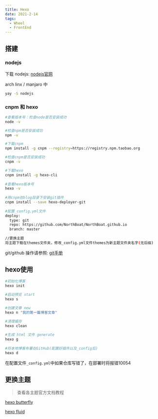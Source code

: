 ```yaml
---
title: Hexo
date: 2021-2-14
tags:
  - Wheel
  - FrontEnd
---
```


## 搭建

### nodejs

下载 nodejs: [nodejs官网](https://nodejs.org/en/)

arch linx / manjaro 中

~~~bash
yay -S nodejs
~~~

### cnpm 和 hexo

~~~bash
#查看版本号：检查node是否安装成功
node -v

#检查npm是否安装成功
npm -v

#下载cnpm
npm install -g cnpm --registry=https://registry.npm.taobao.org

#检查cnpm是否安装成功
cnpm -v

#下载hexo
cnpm install -g hexo-cli
 
#查看hexo版本号
hexo -v   
   
#用cnpm在blog目录下安装git插件
cnpm install --save hexo-deployer-git
      
#配置_config.yml文件
deploy:
  type: git
  repo: https://github.com/NorthBoat/NorthBoat.github.io
  branch: master
      
//更换主题
将主题下载在themes文件夹，修改_config.yml文件themes为新主题文件夹名字(无后缀)
~~~

git/github 操作请参照: [git手册](https://northboat-docs.netlify.app/dev/ops/tool/git.html)

## hexo使用

~~~bash
#初始化博客
hexo init
    
#启动预览 start
hexo s

#创建文章 new
hexo n "我的第一篇博客文章"

#清理缓存
hexo clean
   
#生成 html 文件 generate
hexo g
    
#将本地博客布署在GitHub(配置好插件以及_config后)
hexo d
~~~

在配置文件`_config.yml`中如果仓库写错了，在部署时将报错10054

## 更换主题

> 查看各主题官方文档教程

[hexo butterfly](https://butterfly.js.org/)

[hexo fluid](https://fluid-dev.github.io/hexo-fluid-docs/start/)
